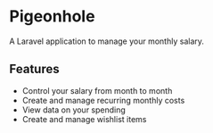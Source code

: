 
# Pigeonhole

A Laravel application to manage your monthly salary.




## Features

- Control your salary from month to month
- Create and manage recurring monthly costs
- View data on your spending
- Create and manage wishlist items

